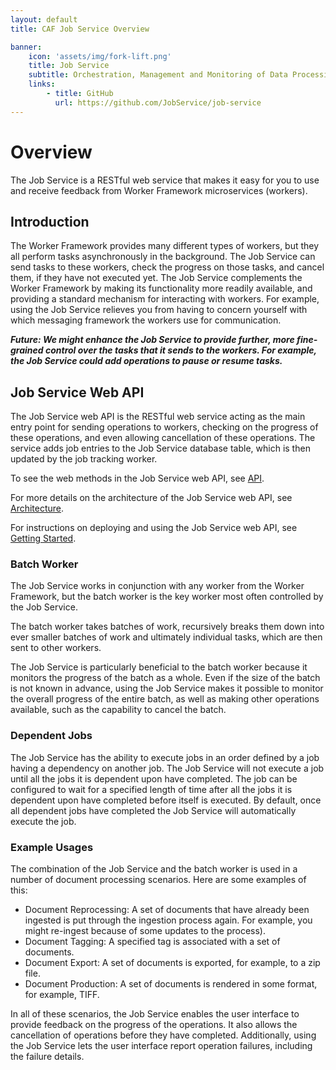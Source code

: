 ```yaml
---
layout: default
title: CAF Job Service Overview

banner:
    icon: 'assets/img/fork-lift.png'
    title: Job Service
    subtitle: Orchestration, Management and Monitoring of Data Processing
    links:
        - title: GitHub
          url: https://github.com/JobService/job-service
---
```


# Overview

The Job Service is a RESTful web service that makes it easy for you to use and receive feedback from Worker Framework microservices (workers).

## Introduction
The Worker Framework provides many different types of workers, but they all perform tasks asynchronously in the background. The Job Service can send tasks to these workers, check the progress on those tasks, and cancel them, if they have not executed yet. The Job Service complements the Worker Framework by making its functionality more readily available, and providing a standard mechanism for interacting with workers. For example, using the Job Service relieves you from having to concern yourself with which messaging framework the workers use for communication.

**_Future: We might enhance the Job Service to provide further, more fine-grained control over the tasks that it sends to the workers. For example, the Job Service could add operations to pause or resume tasks._**

## Job Service Web API
The Job Service web API is the RESTful web service acting as the main entry point for sending operations to workers, checking on the progress of these operations, and even allowing cancellation of these operations. The service adds job entries to the Job Service database table, which is then updated by the job tracking worker.

To see the web methods in the Job Service web API, see [API](API).

For more details on the architecture of the Job Service web API, see [Architecture](Architecture).

For instructions on deploying and using the Job Service web API, see [Getting Started](Getting-Started).

### Batch Worker
The Job Service works in conjunction with any worker from the Worker Framework, but the batch worker is the key worker most often controlled by the Job Service.

The batch worker takes batches of work, recursively breaks them down into ever smaller batches of work and ultimately individual tasks, which are then sent to other workers.

The Job Service is particularly beneficial to the batch worker because it monitors the progress of the batch as a whole. Even if the size of the batch is not known in advance, using the Job Service makes it possible to monitor the overall progress of the entire batch, as well as making other operations available, such as the capability to cancel the batch.

### Dependent Jobs
The Job Service has the ability to execute jobs in an order defined by a job having a dependency on another job.  The Job Service will not execute a job until all the jobs it is dependent upon have completed.  The job can be configured to wait for a specified length of time after all the jobs it is dependent upon have completed before itself is executed. By default, once all dependent jobs have completed the Job Service will automatically execute the job.

### Example Usages
The combination of the Job Service and the batch worker is used in a number of document processing scenarios. Here are some examples of this:

- Document Reprocessing: A set of documents that have already been ingested is put through the ingestion process again. For example, you might re-ingest because of some updates to the process).
- Document Tagging: A specified tag is associated with a set of documents.
- Document Export: A set of documents is exported, for example, to a zip file.
- Document Production: A set of documents is rendered in some format, for example, TIFF.

In all of these scenarios, the Job Service enables the user interface to provide feedback on the progress of the operations. It also allows the cancellation of operations before they have completed. Additionally, using the Job Service lets the user interface report operation failures, including the failure details.

